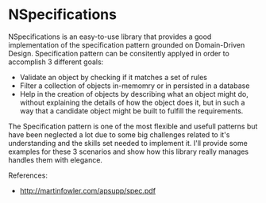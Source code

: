 NSpecifications
====

NSpecifications is an easy-to-use library that provides a good implementation of the specification pattern grounded on  Domain-Driven Design.
Specification pattern can be consitently applyed in order to accomplish 3 different goals:
- Validate an object by checking if it matches a set of rules
- Filter a collection of objects in-memomry or in persisted in a database
- Help in the creation of objects by describing what an object might do, without explaining the details of how the object does it, but in such a way that a candidate object might be built to fulfill the requirements.

The Specification pattern is one of the most flexible and usefull patterns but have been neglected a lot due to some big challenges related to it's understanding and the skills set needed to implement it. I'll provide some examples for these 3 scenarios and show how this library really manages handles them with elegance.




References:
- http://martinfowler.com/apsupp/spec.pdf
